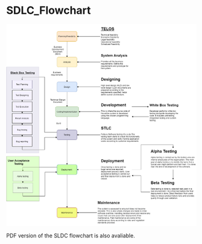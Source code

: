 # SDLC_Flowchart

![SDLC FLOWCHART](sdlc.png)


PDF version of the SLDC flowchart is also avaliable.

